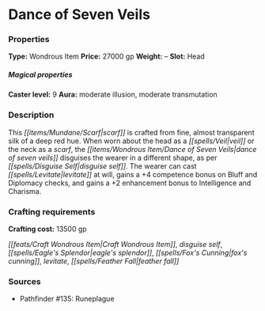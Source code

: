 ﻿---
Title: "Dance of Seven Veils"
Type: "Wondrous Item"
Price: "27000 gp"
Weight: "–"
Slot: "Head"
Caster level: "9"
Aura: "moderate illusion, moderate transmutation"
Description: |
  "This scarf is crafted from fine, almost transparent silk of a deep red hue. When worn about the head as a veil or the neck as a scarf, the _dance of seven veils_ disguises the wearer in a different shape, as per _disguise self_. The wearer can cast _levitate_ at will, gains a +4 competence bonus on Bluff and Diplomacy checks, and gains a +2 enhancement bonus to Intelligence and Charisma."
Crafting cost: "13500 gp"
Sources: "['Pathfinder #135: Runeplague']"
---

# Dance of Seven Veils

### Properties

**Type:** Wondrous Item **Price:** 27000 gp **Weight:** – **Slot:** Head

##### Magical properties

**Caster level:** 9 **Aura:** moderate illusion, moderate transmutation

### Description

This _[[items/Mundane/Scarf|scarf]]_ is crafted from fine, almost transparent silk of a deep red hue. When worn about the head as a _[[spells/Veil|veil]]_ or the neck as a _scarf_, the _[[items/Wondrous Item/Dance of Seven Veils|dance of seven veils]]_ disguises the wearer in a different shape, as per _[[spells/Disguise Self|disguise self]]_. The wearer can cast _[[spells/Levitate|levitate]]_ at will, gains a +4 competence bonus on Bluff and Diplomacy checks, and gains a +2 enhancement bonus to Intelligence and Charisma.

### Crafting requirements

**Crafting cost:** 13500 gp

_[[feats/Craft Wondrous Item|Craft Wondrous Item]]_, _disguise self_, _[[spells/Eagle's Splendor|eagle's splendor]]_, _[[spells/Fox's Cunning|fox's cunning]]_, _levitate_, _[[spells/Feather Fall|feather fall]]_

### Sources

* Pathfinder #135: Runeplague